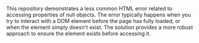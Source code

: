 This repository demonstrates a less common HTML error related to accessing properties of null objects.  The error typically happens when you try to interact with a DOM element before the page has fully loaded, or when the element simply doesn't exist. The solution provides a more robust approach to ensure the element exists before accessing it.